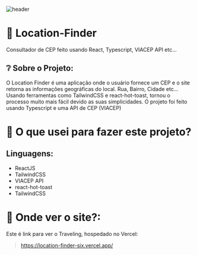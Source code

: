 


![header](https://i.ibb.co/V2rL0Mb/Captura-de-tela-2022-09-14-101700.png)

# :pushpin: Location-Finder
Consultador de CEP feito usando React, Typescript, VIACEP API etc...


## ❔ Sobre o Projeto:

O Location Finder é uma aplicação onde o usuário fornece um CEP e o site retorna as informações geográficas do local. Rua, Bairro, Cidade etc... Usando ferramentas como
TailwindCSS e react-hot-toast, tornou o processo muito mais fácil devido as suas simplicidades. O projeto foi feito usando Typescript e uma API de CEP (VIACEP)

# :pencil: O que usei para fazer este projeto?
## Linguagens:
- ReactJS
- TailwindCSS
- VIACEP API
- react-hot-toast
- TailwindCSS

# 🤔 Onde ver o site?:

Este é link para ver o Traveling, hospedado no Vercel: 
> https://location-finder-six.vercel.app/
